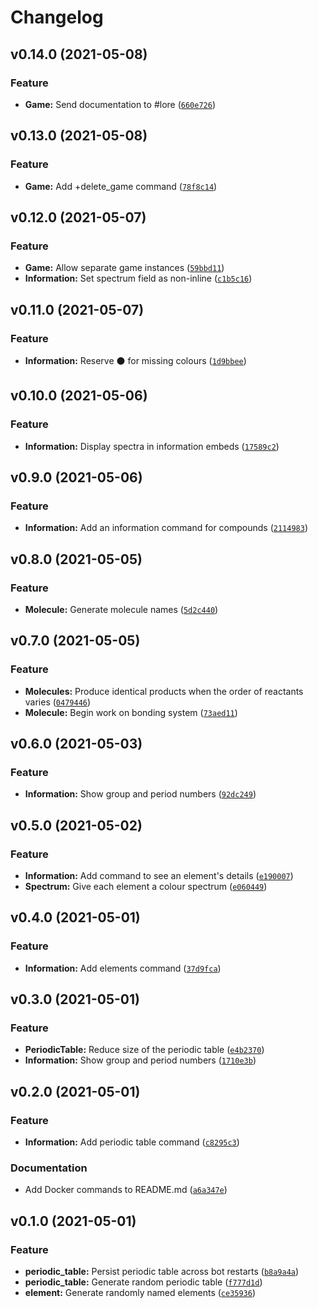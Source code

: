 # Changelog

<!--next-version-placeholder-->

## v0.14.0 (2021-05-08)
### Feature
* **Game:** Send documentation to #lore ([`660e726`](https://github.com/danth/starflake/commit/660e726287022c44fba740858e4d1fe6928d670b))

## v0.13.0 (2021-05-08)
### Feature
* **Game:** Add +delete_game command ([`78f8c14`](https://github.com/danth/starflake/commit/78f8c14c88ee6f0a245fc580bc2dff077adfe480))

## v0.12.0 (2021-05-07)
### Feature
* **Game:** Allow separate game instances ([`59bbd11`](https://github.com/danth/starflake/commit/59bbd1177bd3a498e75058df785ec5f5bd695376))
* **Information:** Set spectrum field as non-inline ([`c1b5c16`](https://github.com/danth/starflake/commit/c1b5c167b0584af738aecdb39108a560bc4668f0))

## v0.11.0 (2021-05-07)
### Feature
* **Information:** Reserve :black_circle: for missing colours ([`1d9bbee`](https://github.com/danth/starflake/commit/1d9bbeef61ba357330f6726870c8e09ee18b78cc))

## v0.10.0 (2021-05-06)
### Feature
* **Information:** Display spectra in information embeds ([`17589c2`](https://github.com/danth/starflake/commit/17589c28a084514a2ff093e3e47c3aeca43bb096))

## v0.9.0 (2021-05-06)
### Feature
* **Information:** Add an information command for compounds ([`2114983`](https://github.com/danth/starflake/commit/211498366a27da802e4e7796b9ba77ce925c285b))

## v0.8.0 (2021-05-05)
### Feature
* **Molecule:** Generate molecule names ([`5d2c440`](https://github.com/danth/starflake/commit/5d2c44057bca5702606d862c784d0271a06fabad))

## v0.7.0 (2021-05-05)
### Feature
* **Molecules:** Produce identical products when the order of reactants varies ([`0479446`](https://github.com/danth/starflake/commit/0479446f2ecb50687b01cb435c58f540d51ea555))
* **Molecule:** Begin work on bonding system ([`73aed11`](https://github.com/danth/starflake/commit/73aed11fd81e98749edf08d595f4f7bb2e1b52c9))

## v0.6.0 (2021-05-03)
### Feature
* **Information:** Show group and period numbers ([`92dc249`](https://github.com/danth/starflake/commit/92dc249ba8427c42bc82e5b9e9f4b90053ba0144))

## v0.5.0 (2021-05-02)
### Feature
* **Information:** Add command to see an element's details ([`e190007`](https://github.com/danth/starflake/commit/e190007f160038f6d3b4af861edf2574be49a4c3))
* **Spectrum:** Give each element a colour spectrum ([`e060449`](https://github.com/danth/starflake/commit/e06044913a3e335d9303d644b030720e9ee059aa))

## v0.4.0 (2021-05-01)
### Feature
* **Information:** Add elements command ([`37d9fca`](https://github.com/danth/starflake/commit/37d9fcaf0dfc53902689e374cfbed4c782f24a28))

## v0.3.0 (2021-05-01)
### Feature
* **PeriodicTable:** Reduce size of the periodic table ([`e4b2370`](https://github.com/danth/starflake/commit/e4b2370352f16085b122fe1f008d9bfb5751d364))
* **Information:** Show group and period numbers ([`1710e3b`](https://github.com/danth/starflake/commit/1710e3bcef3cdd3ca31a2e0a76516444627b3ad2))

## v0.2.0 (2021-05-01)
### Feature
* **Information:** Add periodic table command ([`c8295c3`](https://github.com/danth/starflake/commit/c8295c390ec3713057e81f44d5662b07e70247e5))

### Documentation
* Add Docker commands to README.md ([`a6a347e`](https://github.com/danth/starflake/commit/a6a347ec5dc833f1f20d30e6bb5fecaa11c510df))

## v0.1.0 (2021-05-01)
### Feature
* **periodic_table:** Persist periodic table across bot restarts ([`b8a9a4a`](https://github.com/danth/starflake/commit/b8a9a4a5a96b629e3580e7a610765d2c346dc89e))
* **periodic_table:** Generate random periodic table ([`f777d1d`](https://github.com/danth/starflake/commit/f777d1df4604f7291bd0a03073a18f2de0125b17))
* **element:** Generate randomly named elements ([`ce35936`](https://github.com/danth/starflake/commit/ce3593631c246364911ce5f039adf428bf349a15))
